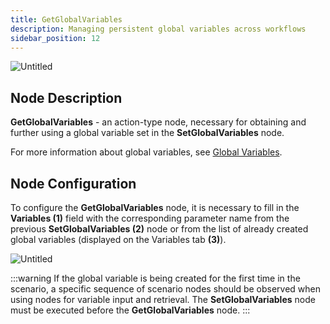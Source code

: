 ```yaml
---
title: GetGlobalVariables
description: Managing persistent global variables across workflows
sidebar_position: 12
---
```


![Untitled](./untitled.png)

## Node Description

**GetGlobalVariables** - an action-type node, necessary for obtaining and further using a global variable set in the **SetGlobalVariables** node.

For more information about global variables, see [Global Variables](../../Advanced%20Features%2019157d45a0678082b92fec90b6ddf3c5/%F0%9F%8C%8D%20Global%20variables%2019157d45a0678180bb4de76aa71cc50f/Creating%20and%20Editing%20Variables%2019157d45a0678011a13ec9ff38aacb71.md).

## Node Configuration

To configure the **GetGlobalVariables** node, it is necessary to fill in the **Variables (1)** field with the corresponding parameter name from the previous **SetGlobalVariables (2)** node or from the list of already created global variables (displayed on the Variables tab **(3)**).

![Untitled](./untitled_1.png)

:::warning
If the global variable is being created for the first time in the scenario, a specific sequence of scenario nodes should be observed when using nodes for variable input and retrieval. The **SetGlobalVariables** node must be executed before the **GetGlobalVariables** node.
:::
